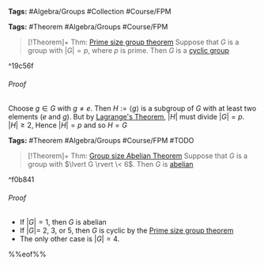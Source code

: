 ---
---

**Tags:**  #Algebra/Groups #Collection #Course/FPM

**Tags:** #Theorem #Algebra/Groups #Course/FPM 

 > 
 > \[!Theorem\]+ Thm: [Prime size group theorem](Prime%20size%20group%20theorem.md)
 > Suppose that $G$ is a group with $\lvert G \rvert=p$, where $p$ is prime. Then $G$ is a [cyclic group](Cyclic%20Subgroups.md)

^19c56f

###### Proof

Choose $g\in G$ with $g\ne e$. Then $H:=\langle g \rangle$ is a subgroup of $G$ with at least two elements ($e$ and $g$). But by [Lagrange's Theorem](..\Mathematics\Lagrange's%20Theorem.md), $\lvert H \rvert$ must divide $\lvert G \rvert = p$. $\lvert H \rvert \geq 2$, Hence $\lvert H \rvert=p$ and so $H = G$

**Tags:** #Theorem #Algebra/Groups #Course/FPM #TODO 

 > 
 > \[!Theorem\]+ Thm: [Group size Abelian Theorem](Group%20size%20Abelian%20Theorem.md)
 > Suppose that $G$ is a group with $\lvert G \rvert \< 6$. Then $G$ is [abelian](Abelian%20Group.md)

^f0b841

###### Proof

* If $\lvert G \rvert = 1$, then $G$ is abelian
* If $\lvert G \rvert =$ $2$, $3$, or $5$, then $G$ is cyclic by the [Prime size group theorem](Prime%20size%20group%20theorem.md)
* The only other case is $\lvert G \rvert = 4$. 

%%eof%%